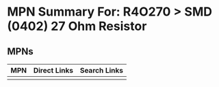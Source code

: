 



# MPN Summary For: R4O270 > SMD (0402) 27 Ohm Resistor

## MPNs
  

|MPN|Direct Links|Search Links|
| :--- | :--- | :--- |
||||
